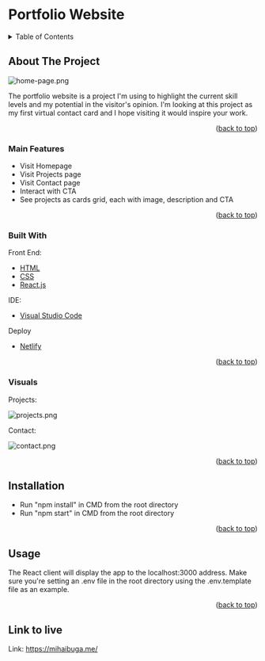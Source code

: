 <div id="top"></div>

# Portfolio Website

<!-- TABLE OF CONTENTS -->
<details>
  <summary>Table of Contents</summary>
  <ol>
    <li>
      <a href="#about-the-project">About The Project</a>
      <ul>
        <li><a href="#main-features">Main Features</a></li>
        <li><a href="#built-with">Built With</a></li>
        <li><a href="#visuals">Visuals</a></li>
      </ul>
    </li>
    <li><a href="#installation">Installation</a></li>
    <li><a href="#usage">Usage</a></li>
    <li><a href="#link-to-live">See live version</a></li>
  </ol>
</details>



<!-- ABOUT THE PROJECT -->
## About The Project

![home-page.png][home-page]

The portfolio website is a project I'm using to highlight the current skill levels and my potential in the visitor's opinion.
I'm looking at this project as my first virtual contact card and I hope visiting it would inspire your work.

<p align="right">(<a href="#top">back to top</a>)</p>


### Main Features

- Visit Homepage
- Visit Projects page
- Visit Contact page
- Interact with CTA
- See projects as cards grid, each with image, description and CTA

<p align="right">(<a href="#top">back to top</a>)</p>

### Built With

Front End:
* [HTML][html]
* [CSS][css]
* [React.js][react]

IDE:
* [Visual Studio Code][visual-studio-code]

Deploy
* [Netlify][netlify]

<p align="right">(<a href="#top">back to top</a>)</p>



### Visuals

Projects:

![projects.png][projects]

Contact:

![contact.png][contact]

<p align="right">(<a href="#top">back to top</a>)</p>



## Installation
- Run "npm install" in CMD from the root directory
- Run "npm start" in CMD from the root directory

<p align="right">(<a href="#top">back to top</a>)</p>



<!-- USAGE EXAMPLES -->
## Usage

The React client will display the app to the localhost:3000 address.
Make sure you're setting an .env file in the root directory using the .env.template file as an example.

<p align="right">(<a href="#top">back to top</a>)</p>

## Link to live

Link: https://mihaibuga.me/

<!-- MARKDOWN LINKS & IMAGES -->
[html]: https://html.com/
[css]: https://www.w3.org/Style/CSS/Overview.en.html
[react]: https://reactjs.org/
[visual-studio-code]: https://code.visualstudio.com/
[netlify]: https://www.netlify.com/


[home-page]: https://user-images.githubusercontent.com/77620547/227750431-dcb41020-345c-45ee-96b8-5d3620967a3e.png
[projects]: https://user-images.githubusercontent.com/77620547/227750455-c84a1cec-a490-42cf-9ab0-6b1ee10c4257.png
[contact]: https://user-images.githubusercontent.com/77620547/227750457-7e2f8b09-df01-4b39-b0a3-72e67fcde351.png
